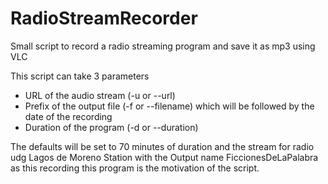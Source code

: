# RadioStreamRecorder

Small script to record a radio streaming program and save it as mp3
using VLC

This script can take 3 parameters
- URL of the audio stream (-u or --url)
- Prefix of the output file (-f or --filename) which will be followed by
the date of the recording
- Duration of the program (-d or --duration)

The defaults will be set to 70 minutes of duration and the stream for
radio udg Lagos de Moreno Station with the Output name FiccionesDeLaPalabra
as this recording this program is the motivation of the script.
